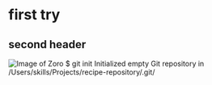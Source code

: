 # first try
## second header
![Image of Zoro](https://storage.googleapis.com/pod_public/1300/139799.jpg)
$ git init
Initialized empty Git repository in /Users/skills/Projects/recipe-repository/.git/
